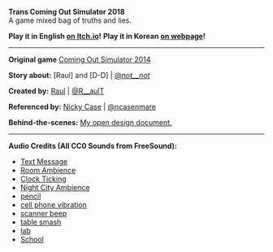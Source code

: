 **Trans Coming Out Simulator 2018**    
A game mixed bag of truths and lies.

**Play it in English [on Itch.io](https://Sungwoonr.itch.io/trans-coming-out-simulator-2018)!**
**Play it in Korean [on webpage](https://Sungwoonr.github.io/trans-coming-out-simulator-2018)!**

---

**Original game** [Coming Out Simulator 2014](https://ncase.itch.io/coming-out-simulator-2014)

**Story about:** [Raul] and [D-D] | [@_not__not_](https://twitter.com/_not__not_)

**Created by:** [Raul](http://seongwoonr.github.io) | [@R__aulT](https://twitter.com/R__aulT)

**Referenced by:** [Nicky Case](http://ncase.me/) | [@ncasenmare](https://twitter.com/ncasenmare)

**Behind-the-scenes:** [My open design document.](https://seongwoonr.github.io/trans-cos-2018/)

---

**Audio Credits (All CC0 Sounds from FreeSound):**

* [Text Message](http://www.freesound.org/people/Porphyr/sounds/191678/)
* [Room Ambience](http://www.freesound.org/people/gchase/sounds/144046/)
* [Clock Ticking](http://www.freesound.org/people/olver/sounds/130388/)
* [Night City Ambience](http://www.freesound.org/people/amszala/sounds/85240/)
* [pencil](https://www.freesound.org/people/InspectorJ/sounds/398271/)
* [cell phone vibration](https://www.freesound.org/people/SmartWentCody/sounds/179012/)
* [scanner beep](https://www.freesound.org/people/kalisemorrison/sounds/202530/)
* [table smash](https://freesound.org/people/NeoSpica/sounds/434146/)
* [lab](https://freesound.org/people/joedeshon/sounds/265350/)
* [School](https://freesound.org/people/klankbeeld/sounds/192930/)
